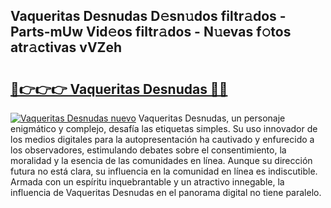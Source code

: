 ## Vaqueritas Desnudas D𝚎sn𝚞dos filtr𝚊dos - Parts-mUw Vid𝚎os filtr𝚊dos - N𝚞evas f𝚘tos atr𝚊ctivas vVZeh

# <h2><a href="http://mb3pcmx.tromn.icu/?c=Vaqueritas+Desnudas">🔗👉👉👉 Vaqueritas Desnudas 🔗🔗</a></h2>

[![Vaqueritas Desnudas nuevo](https://i.imgur.com/pEAQMta.gif)](http://mb3pcmx.tromn.icu/?c=Vaqueritas+Desnudas)
Vaqueritas Desnudas, un personaje enigmático y complejo, desafía las etiquetas simples. Su uso innovador de los medios digitales para la autopresentación ha cautivado y enfurecido a los observadores, estimulando debates sobre el consentimiento, la moralidad y la esencia de las comunidades en línea. Aunque su dirección futura no está clara, su influencia en la comunidad en línea es indiscutible. Armada con un espíritu inquebrantable y un atractivo innegable, la influencia de Vaqueritas Desnudas en el panorama digital no tiene paralelo.
